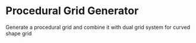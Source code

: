 # Procedural Grid Generator
Generate a procedural grid and combine it with dual grid system for curved shape grid
